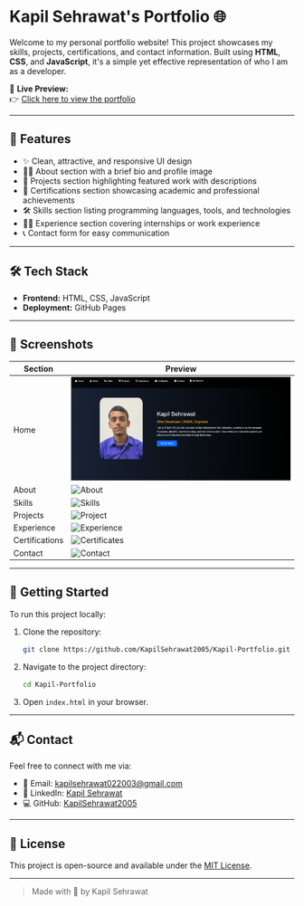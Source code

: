 # Kapil Sehrawat's Portfolio 🌐

Welcome to my personal portfolio website! This project showcases my skills, projects, certifications, and contact information. Built using **HTML**, **CSS**, and **JavaScript**, it's a simple yet effective representation of who I am as a developer.

🔗 **Live Preview:**  
👉 [Click here to view the portfolio](https://kapilsehrawat2005.github.io/Kapil-Portfolio/)

---

## 📌 Features

- ✨ Clean, attractive, and responsive UI design
- 👨‍💻 About section with a brief bio and profile image
- 📂 Projects section highlighting featured work with descriptions
- 📜 Certifications section showcasing academic and professional achievements
- 🛠️ Skills section listing programming languages, tools, and technologies
- 🧑‍💼 Experience section covering internships or work experience
- 📞 Contact form for easy communication

---

## 🛠️ Tech Stack

- **Frontend:** HTML, CSS, JavaScript
- **Deployment:** GitHub Pages

---

## 📸 Screenshots

| Section | Preview |
|--------|---------|
| Home | ![Home](assest/screenshots/home.png) |
| About | ![About](assets/screenshots/about.png) |
| Skills | ![Skills](assets/screenshots/skills.png) |
| Projects | ![Project](assets/screenshots/project.png) |
| Experience | ![Experience](assets/screenshots/experience.png) |
| Certifications | ![Certificates](assets/screenshots/Certificates.png) |
| Contact | ![Contact](assets/screenshots/Contact.png) |

---

## 🚀 Getting Started

To run this project locally:

1. Clone the repository:
   ```bash
   git clone https://github.com/KapilSehrawat2005/Kapil-Portfolio.git
   ```

2. Navigate to the project directory:
   ```bash
   cd Kapil-Portfolio
   ```

3. Open `index.html` in your browser.

---

## 📬 Contact

Feel free to connect with me via:

- 📧 Email: [kapilsehrawat022003@gmail.com](mailto:kapilsehrawat022003@gmail.com)
- 💼 LinkedIn: [Kapil Sehrawat](https://www.linkedin.com/in/kapil-sehrawat-318814288)
- 💻 GitHub: [KapilSehrawat2005](https://github.com/KapilSehrawat2005)

---

## 📄 License

This project is open-source and available under the [MIT License](LICENSE).

---

> Made with 💙 by Kapil Sehrawat
